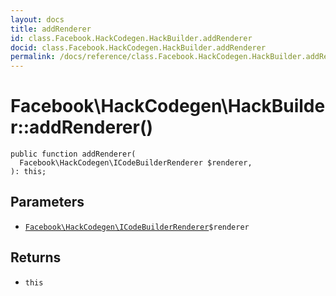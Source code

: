 ```yaml
---
layout: docs
title: addRenderer
id: class.Facebook.HackCodegen.HackBuilder.addRenderer
docid: class.Facebook.HackCodegen.HackBuilder.addRenderer
permalink: /docs/reference/class.Facebook.HackCodegen.HackBuilder.addRenderer.md
---
```

# Facebook\\HackCodegen\\HackBuilder::addRenderer()




``` Hack
public function addRenderer(
  Facebook\HackCodegen\ICodeBuilderRenderer $renderer,
): this;
```




## Parameters




* [` Facebook\HackCodegen\ICodeBuilderRenderer `](<interface.Facebook.HackCodegen.ICodeBuilderRenderer.md>)`` $renderer ``




## Returns




- ` this `